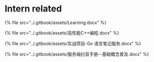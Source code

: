 # Intern related

{% file src="../.gitbook/assets/Learning.docx" %}

{% file src="../.gitbook/assets/高性能C++编程.docx" %}

{% file src="../.gitbook/assets/实战项目-Go 语言笔记服务.docx" %}

{% file src="../.gitbook/assets/服务端扫盲手册--基础概念普及.docx" %}
